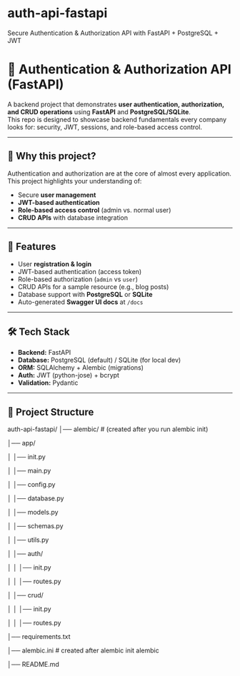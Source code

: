 # auth-api-fastapi
Secure Authentication &amp; Authorization API with FastAPI + PostgreSQL + JWT
# 🔑 Authentication & Authorization API (FastAPI)  

A backend project that demonstrates **user authentication, authorization, and CRUD operations** using **FastAPI** and **PostgreSQL/SQLite**.  
This repo is designed to showcase backend fundamentals every company looks for: security, JWT, sessions, and role-based access control.  

---

## 📌 Why this project?  
Authentication and authorization are at the core of almost every application.  
This project highlights your understanding of:  
- Secure **user management**  
- **JWT-based authentication**  
- **Role-based access control** (admin vs. normal user)  
- **CRUD APIs** with database integration  

---

## 🚀 Features  
- User **registration & login**  
- JWT-based authentication (access token)  
- Role-based authorization (`admin` vs `user`)  
- CRUD APIs for a sample resource (e.g., blog posts)  
- Database support with **PostgreSQL** or **SQLite**  
- Auto-generated **Swagger UI docs** at `/docs`  

---

## 🛠 Tech Stack  
- **Backend:** FastAPI  
- **Database:** PostgreSQL (default) / SQLite (for local dev)  
- **ORM:** SQLAlchemy + Alembic (migrations)  
- **Auth:** JWT (python-jose) + bcrypt  
- **Validation:** Pydantic  

---

## 📂 Project Structure  
auth-api-fastapi/
│── alembic/ # (created after you run alembic init)

│── app/

│ │── init.py

│ │── main.py

│ │── config.py

│ │── database.py

│ │── models.py

│ │── schemas.py

│ │── utils.py

│ │── auth/

│ │ │── init.py

│ │ │── routes.py

│ │── crud/

│ │ │── init.py

│ │ │── routes.py

│── requirements.txt

│── alembic.ini # created after alembic init alembic

│── README.md
